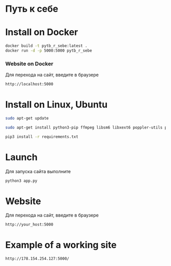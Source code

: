 # Путь к себе

# Install on Docker
```bash
docker build -t pytb_r_sebe:latest .
docker run -d -p 5000:5000 pytb_r_sebe
```

### Website on Docker
Для перехода на сайт, введите в браузере
```bash
http://localhost:5000
```

# Install on Linux, Ubuntu
```bash
sudo apt-get update

sudo apt-get install python3-pip ffmpeg libsm6 libxext6 poppler-utils poppler-utils tesseract-ocr tesseract-ocr-rus

pip3 install -r requirements.txt
```


# Launch
Для запуска сайта выполните
```bash
python3 app.py
```

# Website
Для перехода на сайт, введите в браузере
```bash
http://your_host:5000
```

# Example of a working site
```bash
http://178.154.254.127:5000/
```
